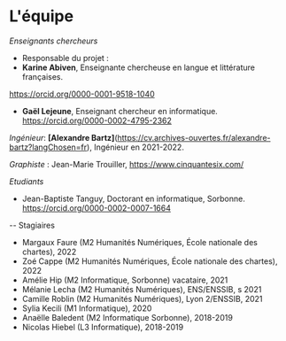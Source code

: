# L'équipe

_Enseignants chercheurs_

- Responsable du projet : 
- **Karine Abiven**, Enseignante chercheuse en langue et littérature françaises.

https://orcid.org/0000-0001-9518-1040

- **Gaël Lejeune**, Enseignant chercheur  en informatique. https://orcid.org/0000-0002-4795-2362

_Ingénieur_: **[Alexandre Bartz]**(https://cv.archives-ouvertes.fr/alexandre-bartz?langChosen=fr), Ingénieur en 2021-2022. 

_Graphiste_ : Jean-Marie Trouiller,
https://www.cinquantesix.com/

_Etudiants_
- Jean-Baptiste Tanguy, Doctorant en informatique, Sorbonne. https://orcid.org/0000-0002-0007-1664

-- Stagiaires
- Margaux Faure (M2 Humanités Numériques, École nationale des chartes), 2022
- Zoé Cappe (M2 Humanités Numériques, École nationale des chartes), 2022
- Amélie Hip (M2 Informatique, Sorbonne) vacataire, 2021
- Mélanie Lecha (M2 Humanités Numériques), ENS/ENSSIB, s 2021
- Camille Roblin (M2 Humanités Numériques), Lyon 2/ENSSIB, 2021
- Sylia Kecili (M1 Informatique), 2020
- Anaëlle Baledent (M2 Informatique Sorbonne), 2018-2019
- Nicolas Hiebel (L3 Informatique),  2018-2019

